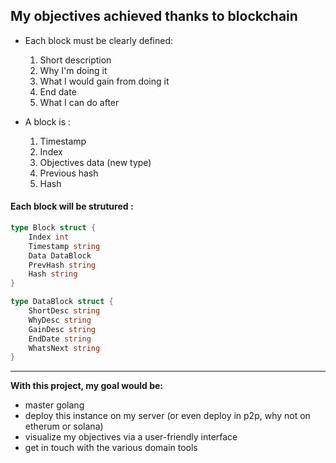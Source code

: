 ## My objectives achieved thanks to blockchain
- Each block must be clearly defined:
    1. Short description
    1. Why I'm doing it
    1. What I would gain from doing it
    1. End date
    1. What I can do after

- A block is :
    1. Timestamp
    1. Index
    1. Objectives data (new type)
    1. Previous hash
    1. Hash

#### Each block will be strutured :

```go
type Block struct {
    Index int
    Timestamp string
    Data DataBlock
    PrevHash string
    Hash string
}

type DataBlock struct {
    ShortDesc string
    WhyDesc string
    GainDesc string
    EndDate string
    WhatsNext string
}
```

---
**With this project, my goal would be:**
- master golang
- deploy this instance on my server (or even deploy in p2p, why not on etherum or solana)
- visualize my objectives via a user-friendly interface
- get in touch with the various domain tools